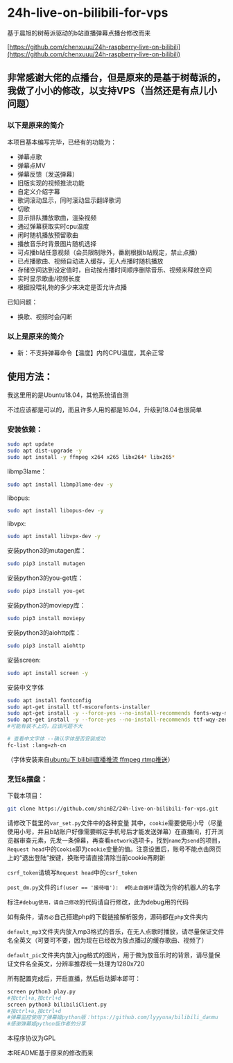 # 24h-live-on-bilibili-for-vps

基于晨旭的树莓派驱动的b站直播弹幕点播台修改而来

[https://github.com/chenxuuu/24h-raspberry-live-on-bilibili](https://github.com/chenxuuu/24h-raspberry-live-on-bilibili)

非常感谢大佬的点播台，但是原来的是基于树莓派的，我做了小小的修改，以支持VPS（当然还是有点儿小问题）
-------
### 以下是原来的简介

本项目基本编写完毕，已经有的功能为：

- 弹幕点歌
- 弹幕点MV
- 弹幕反馈（发送弹幕）
- 旧版实现的视频推流功能
- 自定义介绍字幕
- 歌词滚动显示，同时滚动显示翻译歌词
- 切歌
- 显示排队播放歌曲，渲染视频
- 通过弹幕获取实时cpu温度
- 闲时随机播放预留歌曲
- 播放音乐时背景图片随机选择
- 可点播b站任意视频（会员限制除外，番剧根据b站规定，禁止点播）
- 已点播歌曲、视频自动进入缓存，无人点播时随机播放
- 存储空间达到设定值时，自动按点播时间顺序删除音乐、视频来释放空间
- 实时显示歌曲/视频长度
- 根据投喂礼物的多少来决定是否允许点播

已知问题：

- 换歌、视频时会闪断

### 以上是原来的简介

- 新：不支持弹幕命令【温度】内的CPU温度，其余正常

## 使用方法：

我这里用的是Ubuntu18.04，其他系统请自测

不过应该都是可以的，而且许多人用的都是16.04，升级到18.04也很简单


### 安装依赖：

```Bash
sudo apt update
sudo apt dist-upgrade -y
sudo apt install -y ffmpeg x264 x265 libx264* libx265*
```

libmp3lame：

```Bash
sudo apt install libmp3lame-dev -y
```

libopus:

```Bash
sudo apt install libopus-dev -y
```

libvpx:

```Bash
sudo apt install libvpx-dev -y
```

安装python3的mutagen库：

```Bash
sudo pip3 install mutagen
```

安装python3的you-get库：

```Bash
sudo pip3 install you-get
```

安装python3的moviepy库：

```Bash
sudo pip3 install moviepy
```

安装python3的aiohttp库：

```Bash
sudo pip3 install aiohttp
```

安装screen:

```Bash
sudo apt install screen -y
```

安装中文字体

```Bash
sudo apt install fontconfig
sudo apt-get install ttf-mscorefonts-installer
sudo apt-get install -y --force-yes --no-install-recommends fonts-wqy-microhei
sudo apt-get install -y --force-yes --no-install-recommends ttf-wqy-zenhei
#可能有装不上的，应该问题不大

# 查看中文字体 --确认字体是否安装成功
fc-list :lang=zh-cn
```

（字体安装来自[ubuntu下 bilibili直播推流 ffmpeg rtmp推送](https://ppx.ink/2.ppx)）

### 烹饪&摆盘：

下载本项目：

```Bash
git clone https://github.com/shinBZ/24h-live-on-bilibili-for-vps.git
```

请修改下载里的`var_set.py`文件中的各种变量
其中，`cookie`需要使用小号（尽量使用小号，并且b站账户好像需要绑定手机号后才能发送弹幕）在直播间，打开浏览器审查元素，先发一条弹幕，再查看`network`选项卡，找到`name`为`send`的项目，`Request head`中的`Cookie`即为`cookie`变量的值。注意设置后，账号不能点击网页上的“退出登陆”按键，换账号请直接清除当前cookie再刷新

`csrf_token`请填写`Request head`中的`csrf_token`

`post_dm.py`文件的`if(user == '接待喵'):  #防止自循环`请改为你的机器人的名字

标注`#debug使用，请自己修改`的代码请自行修改，此为debug用的代码

如有条件，请`务必`自己搭建php的下载链接解析服务，源码都在`php`文件夹内

`default_mp3`文件夹内放入mp3格式的音乐，在无人点歌时播放，请尽量保证文件名全英文（可要可不要，因为现在已经改为放点播过的缓存歌曲、视频了）

`default_pic`文件夹内放入jpg格式的图片，用于做为放音乐时的背景，请尽量保证文件名全英文，分辨率推荐统一处理为1280x720

所有配置完成后，开启直播，然后启动脚本即可：

```Bash
screen python3 play.py
#按ctrl+a,按ctrl+d
screen python3 bilibiliClient.py
#按ctrl+a,按ctrl+d
#弹幕监控使用了弹幕姬python版：https://github.com/lyyyuna/bilibili_danmu
#感谢弹幕姬python版作者的分享
```

本程序协议为GPL

本README基于原来的修改而来
